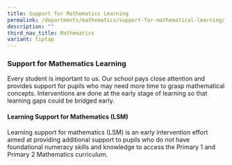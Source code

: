 ```yaml
---
title: Support for Mathematics Learning
permalink: /departments/mathematics/support-for-mathematical-learning/
description: ""
third_nav_title: Mathematics
variant: tiptap
---
```

<h3><strong>Support for Mathematics Learning</strong></h3>
<p>Every student is important to us. Our school pays close attention and
provides support for pupils who may need more time to grasp mathematical
concepts. Interventions are done at the early stage of learning so that
learning gaps could be bridged early.</p>
<h4>Learning Support for Mathematics (LSM)</h4>
<p>Learning support for mathematics (LSM) is an early intervention effort
aimed at providing additional support to pupils who do not have foundational
numeracy skills and knowledge to access the Primary 1 and Primary 2 Mathematics
curriculum.</p>
<p></p>
<p></p>